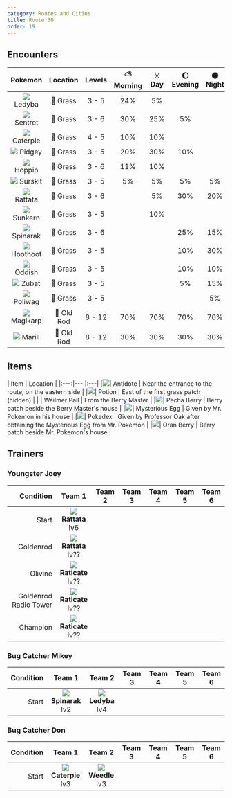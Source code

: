 ```yaml
---
category: Routes and Cities
title: Route 30
order: 19
---
```

## Encounters

| Pokemon | Location | Levels | ⛅ Morning | ☀️ Day | 🌔 Evening | 🌑 Night |
|:---:|:---:|:---:|:---:|:---:|:---:|:---:|
| ![](https://serebii.net/pokedex-dp/icon/165.gif) Ledyba | 🌱 Grass | 3 - 5 | 24% | 5% |  |  |
| ![](https://serebii.net/pokedex-dp/icon/161.gif) Sentret | 🌱 Grass | 3 - 6 | 30% | 25% | 5% |  |
| ![](https://serebii.net/pokedex-dp/icon/010.gif) Caterpie | 🌱 Grass | 4 - 5 | 10% | 10% |  |  |
| ![](https://serebii.net/pokedex-dp/icon/016.gif) Pidgey | 🌱 Grass | 3 - 5 | 20% | 30% | 10% |  |
| ![](https://serebii.net/pokedex-dp/icon/187.gif) Hoppip | 🌱 Grass | 3 - 6 | 11% | 10% |  |  |
| ![](https://serebii.net/pokedex-dp/icon/283.gif) Surskit | 🌱 Grass | 3 - 5 | 5% | 5% | 5% | 5% |
| ![](https://serebii.net/pokedex-dp/icon/019.gif) Rattata | 🌱 Grass | 3 - 6 |  | 5% | 30% | 20% |
| ![](https://serebii.net/pokedex-dp/icon/191.gif) Sunkern | 🌱 Grass | 3 - 5 |  | 10% |  |  |
| ![](https://serebii.net/pokedex-dp/icon/167.gif) Spinarak | 🌱 Grass | 3 - 6 |  |  | 25% | 15% |
| ![](https://serebii.net/pokedex-dp/icon/163.gif) Hoothoot | 🌱 Grass | 3 - 5 |  |  | 10% | 30% |
| ![](https://serebii.net/pokedex-dp/icon/043.gif) Oddish | 🌱 Grass | 3 - 5 |  |  | 10% | 10% |
| ![](https://serebii.net/pokedex-dp/icon/041.gif) Zubat | 🌱 Grass | 3 - 5 |  |  | 5% | 15% |
| ![](https://serebii.net/pokedex-dp/icon/060.gif) Poliwag | 🌱 Grass | 3 - 5 |  |  |  | 5% |
| ![](https://www.serebii.net/pokedex-dp/icon/129.gif) Magikarp | 🎣 Old Rod | 8 - 12 | 70% | 70% | 70% | 70% |
| ![](https://www.serebii.net/pokedex-dp/icon/183.gif) Marill | 🎣 Old Rod | 8 - 12 | 30% | 30% | 30% | 30% |

## Items

| Item | Location |
|:---:|---:|:---|
|![](https://archives.bulbagarden.net/media/upload/e/ea/Bag_Antidote_Sprite.png)| Antidote | Near the entrance to the route, on the eastern side |
|![](https://archives.bulbagarden.net/media/upload/e/ed/Bag_Potion_Sprite.png)| Potion | East of the first grass patch (hidden) |
| | Wailmer Pail | From the Berry Master |
|![](https://archives.bulbagarden.net/media/upload/thumb/8/81/Bag_Pecha_Berry_SV_Sprite.png/24px-Bag_Pecha_Berry_SV_Sprite.png)| Pecha Berry | Berry patch beside the Berry Master's house |
|![](https://archives.bulbagarden.net/media/upload/f/f9/Bag_Mystery_Egg_Sprite.png)| Mysterious Egg | Given by Mr. Pokemon in his house |
|![](https://archives.bulbagarden.net/media/upload/0/00/Johto_Pok%C3%A9dex_Icon.png)| Pokedex | Given by Professor Oak after obtaining the Mysterious Egg from Mr. Pokemon |
|![](https://archives.bulbagarden.net/media/upload/thumb/2/2d/Bag_Oran_Berry_SV_Sprite.png/24px-Bag_Oran_Berry_SV_Sprite.png)| Oran Berry | Berry patch beside Mr. Pokemon's house |

## Trainers
### Youngster Joey

| Condition | Team 1 | Team 2 | Team 3 | Team 4 | Team 5 | Team 6 |
|---:|:---:|:---:|:---:|:---:|:---:|:---:|
| Start | ![](https://serebii.net/pokedex-dp/icon/019.gif) **Rattata** <br /> lv6 |  |  |  | | |
| Goldenrod | ![](https://serebii.net/pokedex-dp/icon/019.gif) **Rattata** <br /> lv?? |  |  |  | | |
| Olivine | ![](https://serebii.net/pokedex-dp/icon/020.gif) **Raticate** <br /> lv?? |   |   |   | | |
| Goldenrod Radio Tower | ![](https://serebii.net/pokedex-dp/icon/020.gif) **Raticate** <br /> lv?? |  |  |  | | |
| Champion | ![](https://serebii.net/pokedex-dp/icon/020.gif) **Raticate** <br /> lv?? |  |  |  | | |

### Bug Catcher Mikey

| Condition | Team 1 | Team 2 | Team 3 | Team 4 | Team 5 | Team 6 |
|---:|:---:|:---:|:---:|:---:|:---:|:---:|
| Start | ![](https://serebii.net/pokedex-dp/icon/167.gif) **Spinarak** <br /> lv2 | ![](https://serebii.net/pokedex-dp/icon/165.gif) **Ledyba** <br /> lv4 |  |  | | |

### Bug Catcher Don

| Condition | Team 1 | Team 2 | Team 3 | Team 4 | Team 5 | Team 6 |
|---:|:---:|:---:|:---:|:---:|:---:|:---:|
| Start | ![](https://serebii.net/pokedex-dp/icon/010.gif) **Caterpie** <br /> lv3 | ![](https://serebii.net/pokedex-dp/icon/013.gif) **Weedle** <br /> lv3 |  |  | | |